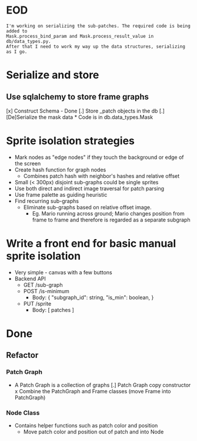 # EOD

    I'm working on serializing the sub-patches. The required code is being added to 
    Mask.process_bind_param and Mask.process_result_value in db/data_types.py.
    After that I need to work my way up the data structures, serializing as I go.

# Serialize and store
## Use sqlalchemy to store frame graphs

  [x] Construct Schema - Done
  [.] Store \_patch objects in the db
    [.] [De]Serialize the mask data
        * Code is in db.data_types.Mask


# Sprite isolation strategies

  * Mark nodes as "edge nodes" if they touch the background or edge of the screen
  * Create hash function for graph nodes
    * Combines patch hash with neighbor's hashes and relative offset
  * Small (< 300px) disjoint sub-graphs could be single sprites
  * Use both direct and indirect image traversal for patch parsing
  * Use frame palette as guiding heuristic
  * Find recurring sub-graphs 
    * Eliminate sub-graphs based on relative offset image.
      * Eg. Mario running across ground; Mario changes position from frame to frame and therefore
            is regarded as a separate subgraph

# Write a front end for basic manual sprite isolation

  * Very simple - canvas with a few buttons
  * Backend API
    * GET /sub-graph
    * POST /is-minimum
      - Body: {
        "subgraph_id": string,
        "is_min": boolean,
      }
    * PUT /sprite
      - Body: [ patches ]

# Done
## Refactor
### Patch Graph

  * A Patch Graph is a collection of graphs
    [.] Patch Graph copy constructor
  x Combine the PatchGraph and Frame classes (move Frame into PatchGraph)

### Node Class
  * Contains helper functions such as patch color and position
    * Move patch color and position out of patch and into Node


